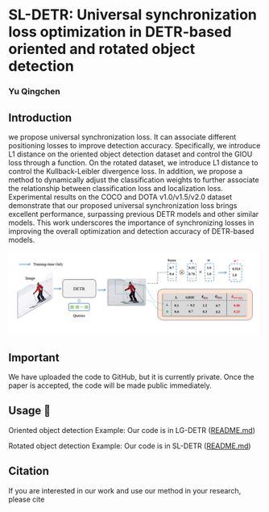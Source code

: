 # SL-DETR: Universal synchronization loss optimization in DETR-based oriented and rotated object detection
### Yu Qingchen

## Introduction
we propose universal synchronization loss. It can associate different positioning losses to improve detection accuracy. Specifically, we introduce L1 distance on the
oriented object detection dataset and control the GIOU loss through a function. On the rotated dataset, we introduce L1 distance to control the Kullback-Leibler
divergence loss. In addition, we propose a method to dynamically adjust the classification weights to further associate the relationship between classification
loss and localization loss. Experimental results on the COCO and DOTA v1.0/v1.5/v2.0 dataset demonstrate that our proposed universal synchronization
loss brings excellent performance, surpassing previous DETR models and other similar models. This work underscores the importance of synchronizing losses
in improving the overall optimization and detection accuracy of DETR-based models.

<img src="assets/sl_detr.png" >

## Important
We have uploaded the code to GitHub, but it is currently private. Once the paper is accepted, the code will be made public immediately.

## Usage 📖
Oriented object detection Example:
Our code is in LG-DETR ([README.md](LG-DETR%2FLGDETR%2FREADME.md))

Rotated  object detection Example:
Our code is in SL-DETR ([README.md](SL-DETR%2FREADME.md))


## Citation

If you are interested in our work and use our method in your research, please cite
